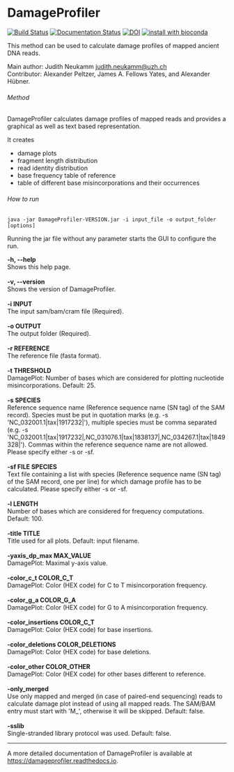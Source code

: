 # DamageProfiler
[![Build Status](https://travis-ci.org/Integrative-Transcriptomics/DamageProfiler.svg?branch=master)](https://travis-ci.org/Integrative-Transcriptomics/DamageProfiler)
[![Documentation Status](https://readthedocs.org/projects/damageprofiler/badge/?version=latest)](http://damageprofiler.readthedocs.io/en/latest/?badge=latest)
[![DOI](https://zenodo.org/badge/84447018.svg)](https://zenodo.org/badge/latestdoi/84447018)
[![install with bioconda](https://img.shields.io/badge/install%20with-bioconda-brightgreen.svg?style=flat-square)](http://bioconda.github.io/recipes/damageprofiler/README.html)

This method can be used to calculate damage profiles of mapped ancient DNA reads. 

Main author: Judith Neukamm <judith.neukamm@uzh.ch>\
Contributor: Alexander Peltzer, James A. Fellows Yates, and Alexander Hübner.

###### Method
DamageProfiler calculates damage profiles of mapped reads and provides a 
graphical as well as text based representation. 

It creates 
- damage plots
- fragment length distribution
- read identity distribution 
- base frequency table of reference 
- table of different base misincorporations and their occurrences


###### How to run

```
java -jar DamageProfiler-VERSION.jar -i input_file -o output_folder [options]
```

Running the jar file without any parameter starts the GUI to configure the run.


**-h, --help**\
Shows this help page.\
\
**-v, --version**\
Shows the version of DamageProfiler.\
\
**-i INPUT**\
The input sam/bam/cram file (Required).\
\
**-o OUTPUT**\
The output folder (Required).\
\
**-r REFERENCE**\
The reference file (fasta format).\
\
**-t THRESHOLD**\
DamagePlot: Number of bases which are considered for plotting nucleotide misincorporations. Default: 25.\
\
**-s SPECIES**\
Reference sequence name (Reference sequence name (SN tag) of the SAM record). Species must be put in 
quotation marks (e.g. -s 'NC_032001.1|tax|1917232|'), multiple species must be comma separated 
(e.g. -s 'NC_032001.1|tax|1917232|,NC_031076.1|tax|1838137|,NC_034267.1|tax|1849328|'). Commas within the reference 
sequence name are not allowed. Please specify either -s or -sf.\
\
**-sf FILE SPECIES**\
Text file containing a list with species (Reference sequence name (SN tag) of the SAM record, one per line) for which 
damage profile has to be calculated. Please specify either -s or -sf.\
\
**-l LENGTH**\
Number of bases which are considered for frequency computations. Default: 100.\
\
**-title TITLE**\
Title used for all plots. Default: input filename.\
\
**-yaxis_dp_max MAX_VALUE**\
DamagePlot: Maximal y-axis value.\
\
**-color_c_t COLOR_C_T**\
DamagePlot: Color (HEX code) for C to T misincorporation frequency.\
\
**-color_g_a COLOR_G_A**\
DamagePlot: Color (HEX code) for G to A misincorporation frequency.\
\
**-color_insertions COLOR_C_T**\
DamagePlot: Color (HEX code) for base insertions.\
\
**-color_deletions COLOR_DELETIONS**\
DamagePlot: Color (HEX code) for base deletions.\
\
**-color_other COLOR_OTHER**\
DamagePlot: Color (HEX code) for other bases different to reference.\
\
**-only_merged**\
Use only mapped and merged (in case of paired-end sequencing) reads to calculate damage plot instead of using all mapped reads. The SAM/BAM entry must start with 'M_', otherwise it will be skipped. Default: false.\
\
**-sslib**\
Single-stranded library protocol was used. Default: false.

-------------------------------------------------------

A more detailed documentation of DamageProfiler is available at 
https://damageprofiler.readthedocs.io.
